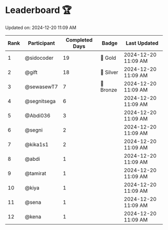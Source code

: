 # Leaderboard 🏆

Updated on: 2024-12-20 11:09 AM

| Rank | Participant       | Completed Days | Badge      | Last Updated         |
|------|-------------------|----------------|------------|----------------------|
| 1    | @sidocoder        | 19             | 🏅 Gold     | 2024-12-20 11:09 AM |
| 2    | @gift             | 18             | 🥈 Silver   | 2024-12-20 11:09 AM |
| 3    | @sewasewT7        | 7              | 🥉 Bronze   | 2024-12-20 11:09 AM |
| 4    | @segnitsega       | 6              |            | 2024-12-20 11:09 AM |
| 5    | @Abdi036          | 3              |            | 2024-12-20 11:09 AM |
| 6    | @segni            | 2              |            | 2024-12-20 11:09 AM |
| 7    | @kika1s1          | 2              |            | 2024-12-20 11:09 AM |
| 8    | @abdi             | 1              |            | 2024-12-20 11:09 AM |
| 9    | @tamirat          | 1              |            | 2024-12-20 11:09 AM |
| 10   | @kiya             | 1              |            | 2024-12-20 11:09 AM |
| 11   | @sena             | 1              |            | 2024-12-20 11:09 AM |
| 12   | @kena             | 1              |            | 2024-12-20 11:09 AM |
